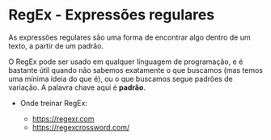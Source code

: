 # RegEx - Expressões regulares

As expressões regulares são uma forma de encontrar algo dentro de um texto, a partir de um padrão.

O RegEx pode ser usado em qualquer linguagem de programação, e é bastante útil quando não sabemos exatamente o que buscamos (mas temos uma mínima ideia do que é), ou o que buscamos segue padrões de variação. A palavra chave aqui é __padrão__. 

- Onde treinar RegEx:

  - https://regexr.com
  - https://regexcrossword.com/